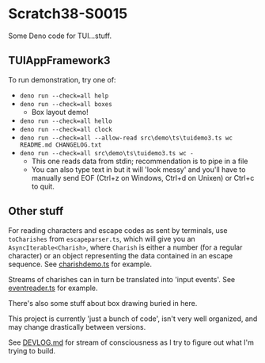 # Scratch38-S0015

Some Deno code for TUI...stuff.

## TUIAppFramework3

To run demonstration, try one of:
- `deno run --check=all help`
- `deno run --check=all boxes`
  - Box layout demo!
- `deno run --check=all hello`
- `deno run --check=all clock`
- `deno run --check=all --allow-read src\demo\ts\tuidemo3.ts wc README.md CHANGELOG.txt`
- `deno run --check=all src\demo\ts\tuidemo3.ts wc -`
  - This one reads data from stdin; recommendation is to pipe in a file
  - You can also type text in but it will 'look messy' and you'll have
    to manually send EOF (Ctrl+z on Windows, Ctrl+d on Unixen) or Ctrl+c to quit.

## Other stuff

For reading characters and escape codes as sent by terminals, use `toCharishes` from `escapeparser.ts`,
which will give you an `AsyncIterable<Charish>`, where `Charish` is either a number (for a regular character)
or an object representing the data contained in an escape sequence.
See [charishdemo.ts](./src/demo/ts/charishdemo.ts) for example.


Streams of charishes can in turn be translated into 'input events'.
See [eventreader.ts](./src/demo/ts/eventinputdemo.ts) for example.


There's also some stuff about box drawing buried in here.

This project is currently 'just a bunch of code',
isn't very well organized, and may change drastically between versions.


See [DEVLOG.md](./DEVLOG.md) for stream of consciousness as I try to figure out what I'm trying to build.
